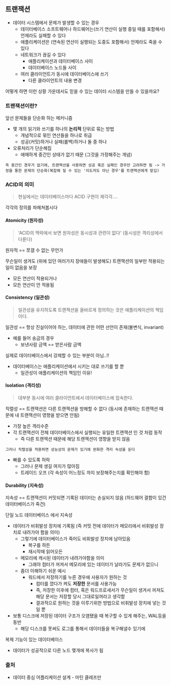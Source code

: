 ## 트랜잭션

- 데이터 시스템에서 문제가 발생할 수 있는 경우
    - 데이터베이스 소프트웨어나 하드웨어는(쓰기 연산이 실행 중일 때를 포함해서) 언제라도 실패할 수 있다
    - 애플리케이션은 (연속된 연산이 실행되는 도중도 포함해서) 언제라도 죽을 수 있다
    - 네트워크가 끊길 수 있다
        - 애플리케이션과 데이터베이스 사이
        - 데이터베이스 노드들 사이
    - 여러 클라이언트가 동시에 데이터베이스에 쓰기
        - 다른 클라이언트의 내용 변경

어떻게 하면 이런 상황 가운데서도 믿을 수 있는 데이터 시스템을 만들 수 있을까요?

### 트랜잭션이란?
앞선 문제들을 단순화 하는 메커니즘
- 몇 개의 읽기와 쓰기를 하나의 __논리적__ 단위로 묶는 방법
    - 개념적으로 묶인 연산들을 하나로 취급
    - 성공(커밋)하거나 실패(롤백)하거나 둘 중 하나
- 오류처리가 단순해짐
    - 애매하게 중간인 상태가 없기 때문 (그것을 가정해주는 개념)

`즉 중간인 경우가 없기에, 트랜잭션을 사용하면 성공 혹은 실패인 경우만 고려하면 됨 -> 가정을 통한 문제의 단순화(복잡해 질 수 있는 '이도저도 아닌 경우'를 트랜잭션에게 맡김)`

### ACID의 의미
> 현실에서는 데이터베이스마다 ACID 구현이 제각각....

각각의 정의를 파헤쳐봅시다

#### Atomicity (원자성)
> 'ACID의 맥락에서 보면 원자성은 동시성과 관련이 없다' (동시성은 격리성에서 다룬다)

원자적 == 쪼갤 수 없는 무언가

무슨일이 생겨도 (위에 있던 여러가지 장애들이 발생해도) 트랜잭션의 일부만 적용되는 일이 없음을 보장
- 모든 연산이 적용되거나
- 모든 연산이 안 적용됨

#### Consistency (일관성)
> 일관성을 유지하도록 트랜잭션을 올바르게 정의하는 것은 애플리케이션의 책임이다.

일관성 == 항상 진실이어야 하는, 데이터에 관한 어떤 선언이 존재(불변식, invariant)
- 예를 들어 송금의 경우
    - 보낸사람 금액 == 받은사람 금액

실제로 데이터베이스에서 강제할 수 있는 부분이 아님..!!
- 데이터베이스는 애플리케이션에서 시키는 대로 쓰기를 할 뿐
    - 일관성이 애플리케이션의 책임인 이유!

#### Isolation (격리성)
> 대부분 동시에 여러 클라이언트에서 데이터베이스에 접속한다.

직렬성 == 트랜잭션은 다른 트랜잭션을 방해할 수 없다 (동시에 존재하는 트랜잭션 때문에 내 트랜잭션이 영향을 받으면 안됨)
- 가장 높은 격리수준
- 각 트랜잭션이 전체 데이터베이스에서 실행되는 유일한 트랜잭션 인 것 처럼 동작
    - 즉 다른 트랜잭션 때문에 해당 트랜잭션이 영향을 받지 않음

`그러나 직렬성을 적용하면 성능상의 문제가 있기에 완화한 격리 속성을 둔다`
- 빠를 수 있도록 허락
    - 그러나 문제 생길 여지가 많아짐
    - 트레이드 오프 (각 속성이 어느정도 까지 보장해주는지를 확인해야 함)

#### Durability (지속성)

지속성 == 트랜잭션이 커밋되면 기록된 데이터는 손실되지 않음 (하드웨어 결함이 있건 데이터베이스가 죽건)

단일 노드 데이터베이스 에서 지속성
- 데이터가 비휘발성 장치에 기록됨 (즉 커밋 전에 데이터가 메모리에서 비휘발성 장치로 내려가야 함을 의미)
    - 그렇기에 데이터베이스가 죽어도 비휘발성 장치에 남아있음
        - 복구를 하든
        - 재시작때 읽어오든
    - 메모리에 캐시된 데이터가 내려가야함을 의미
        - 그래야 컴터가 꺼져서 메모리에 있는 데이터가 날라가도 문제가 없으니
    - 좀더 이해하기 쉬운 예시
        - 워드에서 저장하기를 누른 경우에 사용자가 원하는 것
            - 컴터를 껐다가 켜도 __저장한__ 문서를 사용가능
            - 즉, 저장한 이후에 컴터, 혹은 워드프로세서가 무슨일이 생겨서 꺼져도 해당 문서는 저장할 당시 그대로일꺼라고 생각함
            - 결과적으로 원하는 것을 이루기위한 방법으로 비휘발성 장치에 넣는 것일 뿐
- 보통 디스크에 저장된 데이터 구조가 오염됐을 때 복구할 수 있게 해주는, WAL등을 동반
    - 해당 디스크를 못써도 로그를 통해서 데이터들을 복구해낼수 있기에

복제 기능이 있는 데이터베이스
- 데이터가 성공적으로 다른 노드 몇개에 복사가 됨


### 출처
- 데이터 중심 어플리케이션 설계 - 마틴 클레프만